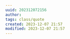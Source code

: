 ```yaml
---
uuid: 202312072156
author:
tags: class/quote
created: 2023-12-07 21:57
modified: 2023-12-07 21:57
---
```


